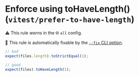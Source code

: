 # Enforce using toHaveLength() (`vitest/prefer-to-have-length`)

⚠️ This rule _warns_ in the 🌐 `all` config.

🔧 This rule is automatically fixable by the [`--fix` CLI option](https://eslint.org/docs/latest/user-guide/command-line-interface#--fix).

<!-- end auto-generated rule header -->
```js
// bad
expect(files.length).toStrictEqual(1);

// good
expect(files).toHaveLength(1);
```